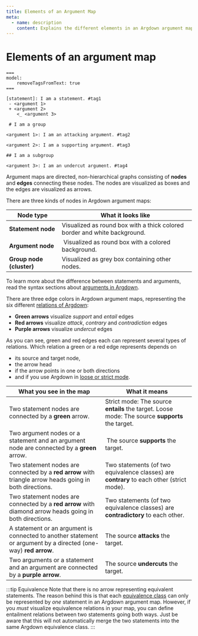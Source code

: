 ```yaml
---
title: Elements of an Argument Map
meta:
  - name: description
    content: Explains the different elements in an Argdown argument map.
---
```


# Elements of an argument map

```argdown-map
===
model:
    removeTagsFromText: true
===

[statement]: I am a statement. #tag1
 - <argument 1>
 + <argument 2>
    <_ <argument 3>

 # I am a group

<argument 1>: I am an attacking argument. #tag2

<argument 2>: I am a supporting argument. #tag3

## I am a subgroup

<argument 3>: I am an undercut argument. #tag4
```

Argument maps are directed, non-hierarchical graphs consisting of **nodes** and **edges** connecting these nodes. The nodes are visualized as boxes and the edges are visualized as arrows.

There are three kinds of nodes in Argdown argument maps:

| Node type                 | What it looks like                                                        |
| ------------------------- | ------------------------------------------------------------------------- |
| **Statement node**        | Visualized as round box with a thick colored border and white background. |
| **Argument node**         |  Visualized as round box with a colored background.                       |
| **Group node (cluster)**  | Visualized as grey box containing other nodes.                            |

To learn more about the difference between statements and arguments, read the syntax sections about [arguments in Argdown](/syntax/arguments).

There are three edge colors in Argdown argument maps, representing the six different [relations of Argdown](/syntax/#relations):

- **Green arrows** visualize _support_ and _entail_ edges
- **Red arrows** visualize _attack_, _contrary_ and _contradiction_ edges
- **Purple arrows** visualize _undercut_ edges

As you can see, green and red edges each can represent several types of relations. Which relation a green or a red edge represents depends on

- its source and target node,
- the arrow head
- if the arrow points in one or both directions
- and if you use Argdown in [loose or strict mode](/syntax/#relations-between-statements).

| What you see in the map                                                                                         | What it means                                                                                   |
| --------------------------------------------------------------------------------------------------------------- | ----------------------------------------------------------------------------------------------- |
| Two statement nodes are connected by a **green** arrow.                                                         | Strict mode: The source **entails** the target. Loose mode: The source **supports** the target. |
| Two argument nodes or a statement and an argument node are connected by a **green** arrow.                      |  The source **supports** the target.                                                            |
| Two statement nodes are connected by a **red arrow** with triangle arrow heads going in both directions.        | Two statements (of two equivalence classes) are **contrary** to each other (strict mode).       |
| Two statement nodes are connected by a **red arrow** with diamond arrow heads going in both directions.         | Two statements (of two equivalence classes) are **contradictory** to each other.                |
| A statement or an argument is connected to another statement or argument by a directed (one-way) **red arrow**. | The source **attacks** the target.                                                              |
| Two arguments or a statement and an argument are connected by a **purple arrow**.                               | The source **undercuts** the target.                                                            |

:::tip Equivalence
Note that there is no arrow representing equivalent statements. The reason behind this is that each [equivalence class](/syntax/#equivalence-classes) can only be represented by _one_ statement in an Argdown argument map. However, if you _must_ visualize equivalence relations in your map, you can define entailment relations between two statements going both ways. Just be aware that this will not automatically merge the two statements into the same Argdown equivalence class.
:::
